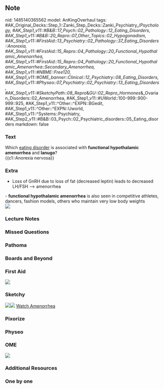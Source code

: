 ## Note
nid: 1485140365562
model: AnKingOverhaul
tags: #AK_Original_Decks::Step_1::Zanki_Step_Decks::Zanki_Psychiatry_/_Psychology, #AK_Step1_v11::#B&B::17_Psych::02_Pathology::12_Eating_Disorders, #AK_Step1_v11::#B&B::20_Repro::07_Other_Topics::02_Hypogonadism, #AK_Step1_v11::#FirstAid::13_Psychiatry::02_Pathology::37_Eating_Disorders::Anorexia, #AK_Step1_v11::#FirstAid::15_Repro::04_Pathology::20_Functional_Hypothalamic_Amenorrhea, #AK_Step1_v11::#FirstAid::15_Repro::04_Pathology::20_Functional_Hypothalamic_Amenorrhea::Secondary_Amenorrhea, #AK_Step1_v11::#NBME::Free120, #AK_Step1_v11::#OME_banner::Clinical::12_Psychiatry::08_Eating_Disorders, #AK_Step1_v11::#Physeo::07_Psychiatry::02_Psychiatry::13_Eating_Disorders, #AK_Step1_v11::#SketchyPath::08_Repro_&_GU::02_Repro_Hormones_&_Ovarian_Disorders::02_Amenorrhea, #AK_Step1_v11::#UWorld::100-999::900-999::925, #AK_Step1_v11::^Other::^EXPN::BGedit, #AK_Step1_v11::^Other::^EXPN::Uworld, #AK_Step1_v11::^Systems::Psychiatry, #AK_Step2_v11::#B&B::03_Psych::02_Psychiatric_disorders::05_Eating_disorders
markdown: false

### Text
<div>
  Which <u>eating disorder</u> is associated with <b>functional
  hypothalamic amenorrhea</b> and <b>lanugo</b>?
</div>
<div>
  {{c1::Anorexia nervosa}}
</div>

### Extra
- Loss of GnRH due to loss of fat (decreased leptin) leads to
decreased LH/FSH --> amenorrhea
<div>
  - <b>functional hypothalamic amenorrhea</b> is also seen in
  competitive athletes, dancers, fashion models, others who
  maintain very low body weights
</div>
<div><img src="paste-1291367816888321.jpg"></div>

### Lecture Notes


### Missed Questions


### Pathoma


### Boards and Beyond


### First Aid
<img src="tmpBXRvgq.png">

### Sketchy
<img src=
"22.%20Acquired%20GnRH%20Deficiency%20Calorie%20Deficiency.png"><img src="Complete%20Sketch-40fcb2cb5a1800952856064f619e52938faea232.jpg">
<a href=
"https://dashboard.sketchy.com/study/medical/courses/medical-pathophysiology/units/medical-pathophysiology-reproductive-gu/videos/medical-pathophysiology-reproductive-and-gu-reproductive-hormones-and-ovarian-disorders-amenorrhea?utm_source=anki&utm_medium=partnership&utm_campaign=february_update&utm_content=medical">
Watch Amenorrhea</a>

### Pixorize


### Physeo


### OME
<div class="ome-widget">
  <a href=
  "https://onlinemeded.org/spa/psychiatry/eating-disorders/acquire?ref=anki">
  <img src="_OME_AnkiFlashcards_Lesson_2.png"></a>
</div>

### Additional Resources


### One by one

